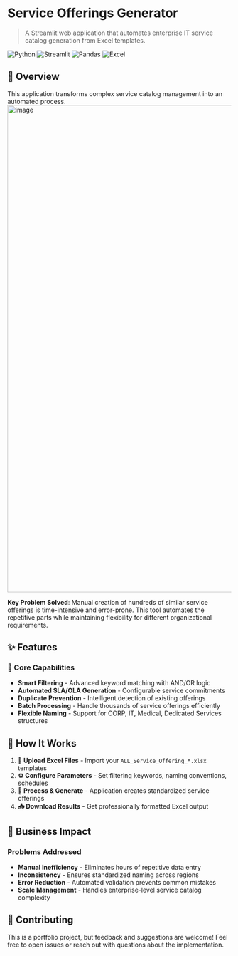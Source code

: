 # Service Offerings Generator

> A Streamlit web application that automates enterprise IT service catalog generation from Excel templates.

![Python](https://img.shields.io/badge/Python-3776AB?style=for-the-badge&logo=python&logoColor=white)
![Streamlit](https://img.shields.io/badge/Streamlit-FF4B4B?style=for-the-badge&logo=streamlit&logoColor=white)
![Pandas](https://img.shields.io/badge/Pandas-150458?style=for-the-badge&logo=pandas&logoColor=white)
![Excel](https://img.shields.io/badge/Microsoft_Excel-217346?style=for-the-badge&logo=microsoft-excel&logoColor=white)

## 🎯 Overview

This application transforms complex service catalog management into an automated process.
<img width="1605" height="1094" alt="image" src="https://github.com/user-attachments/assets/82e69ff9-ff20-43bd-b560-2ea30a1017e7" />

**Key Problem Solved**: Manual creation of hundreds of similar service offerings is time-intensive and error-prone. This tool automates the repetitive parts while maintaining flexibility for different organizational requirements.

## ✨ Features

### 🔧 Core Capabilities
- **Smart Filtering** - Advanced keyword matching with AND/OR logic
- **Automated SLA/OLA Generation** - Configurable service commitments
- **Duplicate Prevention** - Intelligent detection of existing offerings
- **Batch Processing** - Handle thousands of service offerings efficiently
- **Flexible Naming** - Support for CORP, IT, Medical, Dedicated Services structures

## 🔄 How It Works

1. **📁 Upload Excel Files** - Import your `ALL_Service_Offering_*.xlsx` templates
2. **⚙️ Configure Parameters** - Set filtering keywords, naming conventions, schedules
3. **🎯 Process & Generate** - Application creates standardized service offerings
4. **📥 Download Results** - Get professionally formatted Excel output

## 🎯 Business Impact

### Problems Addressed
- **Manual Inefficiency** - Eliminates hours of repetitive data entry
- **Inconsistency** - Ensures standardized naming across regions
- **Error Reduction** - Automated validation prevents common mistakes
- **Scale Management** - Handles enterprise-level service catalog complexity

## 🤝 Contributing

This is a portfolio project, but feedback and suggestions are welcome! Feel free to open issues or reach out with questions about the implementation.
